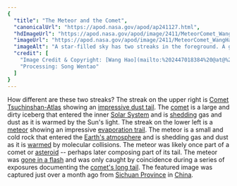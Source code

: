 ```yaml
---
{
  "title": "The Meteor and the Comet",
  "canonicalUrl": "https://apod.nasa.gov/apod/ap241127.html",
  "hdImageUrl": "https://apod.nasa.gov/apod/image/2411/MeteorComet_WangHao_1959.jpg",
  "imageUrl": "https://apod.nasa.gov/apod/image/2411/MeteorComet_WangHao_960.jpg",
  "imageAlt": "A star-filled sky has two streaks in the foreground. A green and red streak toward the lower left was created by an ablating meteor, while the blue and white streak on the upper right is the coma and tail of a comet. Please see the explanation for more detailed information.",
  "credit": [
    "Image Credit & Copyright: [Wang Hao](mailto:%202447018384%20@at@%20qq%20.dot.%20com)",
    "Processing: Song Wentao"
  ]
}
---
```


How different are these two streaks? The streak on the upper right is [Comet Tsuchinshan-Atlas](https://en.wikipedia.org/wiki/C/2023_A3_\(Tsuchinshan%E2%80%93ATLAS\)) showing an [impressive dust tail](https://apod.nasa.gov/apod/ap241111.html). The [comet](https://science.nasa.gov/solar-system/comets/) is a large and dirty iceberg that entered the inner [Solar System](https://science.nasa.gov/solar-system/) and is [shedding](https://apod.nasa.gov/apod/ap151118.html) gas and dust as it is warmed by the Sun's light. The streak on the lower left is a [meteor](https://science.nasa.gov/solar-system/meteors-meteorites/) showing an impressive [evaporation trail](https://apod.nasa.gov/apod/ap240714.html). The meteor is a small and cold rock that entered the [Earth's atmosphere](https://www.nasa.gov/general/what-is-earths-atmosphere/) and is shedding gas and dust as it is [warmed](https://packaged-media.redd.it/v0wnspc5dg2e1/pb/m2-res_650p.mp4?m=DASHPlaylist.mpd&v=1&e=1732327200&s=e59e3c622e0eebc98f47bd85e214ecb24461a327) by molecular collisions. The meteor was likely once part of a comet or [asteroid](https://science.nasa.gov/solar-system/asteroids/) -- perhaps later composing part of its tail. The meteor was [gone in a flash](https://apod.nasa.gov/apod/ap240826.html) and was only caught by coincidence during a series of exposures documenting the [comet's long tail](https://apod.nasa.gov/apod/ap241021.html). The featured image was captured just over a month ago from [Sichuan Province](https://youtu.be/so00OtYwHJ8) in [China](https://en.wikipedia.org/wiki/China).
